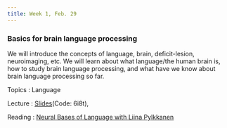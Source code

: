 ```yaml
---
title: Week 1, Feb. 29
---
```


### Basics for brain language processing

We will introduce the concepts of language, brain, deficit-lesion, neuroimaging, etc. We will learn about what  language/the human brain is, how to study brain language processing, and what have we know about brain language processing so far.

Topics
: Language

Lecture
: [Slides](https://pan.baidu.com/s/1iZSMwc2CrHNoecYG9eZi6w)(Code: 6i8t), 

Reading
:
[Neural Bases of Language with Liina Pylkkanen](https://www.youtube.com/channel/UCBbO6HEym_YC9yyt2rNYiEA)

